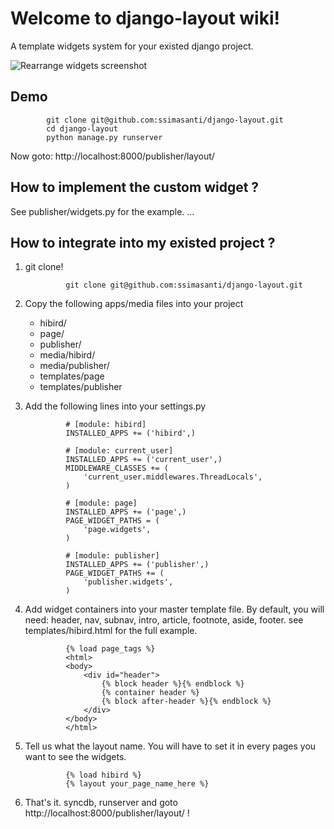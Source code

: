 
# Welcome to django-layout wiki!

A template widgets system for your existed django project.

![Rearrange widgets screenshot](http://github.com/ssimasanti/django-layout/raw/master/doc/edit-base.png)

## Demo
			git clone git@github.com:ssimasanti/django-layout.git
			cd django-layout
			python manage.py runserver

Now goto:
http://localhost:8000/publisher/layout/


## How to implement the custom widget ?

See publisher/widgets.py for the example.
... 


## How to integrate into my existed project ?

1. git clone!

				git clone git@github.com:ssimasanti/django-layout.git

2. Copy the following apps/media files into your project
   - hibird/
   - page/
   - publisher/
   - media/hibird/
   - media/publisher/
   - templates/page
   - templates/publisher

3. Add the following lines into your settings.py 

				# [module: hibird]
				INSTALLED_APPS += ('hibird',)
				
				# [module: current_user]
				INSTALLED_APPS += ('current_user',)
				MIDDLEWARE_CLASSES += (
					'current_user.middlewares.ThreadLocals',
				)
				
				# [module: page]
				INSTALLED_APPS += ('page',)
				PAGE_WIDGET_PATHS = (
					'page.widgets',
				)
				
				# [module: publisher]
				INSTALLED_APPS += ('publisher',)
				PAGE_WIDGET_PATHS += (
					'publisher.widgets',
				)

4. Add widget containers into your master template file.
   By default, you will need: header, nav, subnav, intro, article, footnote, aside, footer.
   see templates/hibird.html for the full example.

				{% load page_tags %}		
				<html>
				<body>
					<div id="header">
						{% block header %}{% endblock %}
						{% container header %}
						{% block after-header %}{% endblock %}
					</div>
				</body>
				</html>	

5. Tell us what the layout name. You will have to set it in every pages you want to see the widgets.

				{% load hibird %}
				{% layout your_page_name_here %}
		
6. That's it. syncdb, runserver and goto http://localhost:8000/publisher/layout/ !
